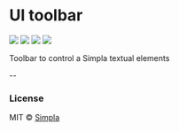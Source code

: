 # UI toolbar
![][bower-badge] [![][travis-badge]][travis-url] [![][bowerdeps-badge]][bowerdeps-url] [![][npmdevdeps-badge]][npmdevdeps-url]

Toolbar to control a Simpla textual elements

--

### License

MIT © [Simpla](admin@simpla.io)

[bower-badge]: https://img.shields.io/bower/v/sm-ui-toolbar.svg
[travis-badge]: https://img.shields.io/travis/simplaio/sm-ui-toolbar.svg
[travis-url]: https://travis-ci.org/simplaio/sm-ui-toolbar
[bowerdeps-badge]: https://img.shields.io/gemnasium/simplaio/sm-ui-toolbar.svg
[bowerdeps-url]: https://gemnasium.com/bower/sm-ui-toolbar
[npmdevdeps-badge]: https://img.shields.io/david/dev/simplaio/sm-ui-toolbar.svg?theme=shields.io
[npmdevdeps-url]: https://david-dm.org/simplaio/sm-ui-toolbar#info=devDependencies
